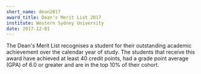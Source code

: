```yaml
---
short_name: dean2017
award_title: Dean's Merit List 2017
institute: Western Sydney University
date: 2017-12-01
---
```


The Dean's Merit List recognises a student for their outstanding academic achievement over the calendar year of study. The students that receive this award have achieved at least 40 credit points, had a grade point average (GPA) of 6.0 or greater and are in the top 10% of their cohort.

